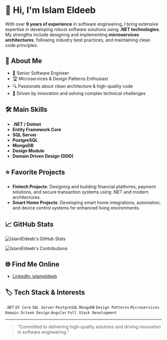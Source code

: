 # 👋 Hi, I'm Islam Eldeeb

With over **9 years of experience** in software engineering, I bring extensive expertise in developing robust software solutions using **.NET technologies**. My strengths include designing and implementing **microservices architectures**, following industry best practices, and maintaining clean code principles.

## 🚀 About Me
- 💼 Senior Software Engineer
- 🏆 Microservices & Design Patterns Enthusiast
- 🔍 Passionate about clean architecture & high-quality code
- 🎯 Driven by innovation and solving complex technical challenges

## 🛠️ Main Skills
- **.NET / Dotnet**
- **Entity Framework Core**
- **SQL Server**
- **PostgreSQL**
- **MongoDB**
- **Design Module**
- **Domain Driven Design (DDD)**

## ⭐ Favorite Projects
- **Fintech Projects**: Designing and building financial platforms, payment solutions, and secure transaction systems using .NET and modern architectures.
- **Smart Home Projects**: Developing smart home integrations, automation, and device control systems for enhanced living environments.

## 📈 GitHub Stats
![IslamEldeeb's GitHub Stats](https://github-readme-stats.vercel.app/api?username=IslamEldeeb&show_icons=true&theme=radical)

![IslamEldeeb's Contributions](https://github-readme-streak-stats.herokuapp.com/?user=IslamEldeeb&theme=radical)

## 🌐 Find Me Online
- [LinkedIn: islameldeeb](https://www.linkedin.com/in/islameldeeb/)

## 🏷️ Tech Stack & Interests
`.NET` `EF Core` `SQL Server` `PostgreSQL` `MongoDB` `Design Patterns` `Microservices` `Domain Driven Design` `Angular` `Full Stack Development`

---

> “Committed to delivering high-quality solutions and driving innovation in software engineering.”
